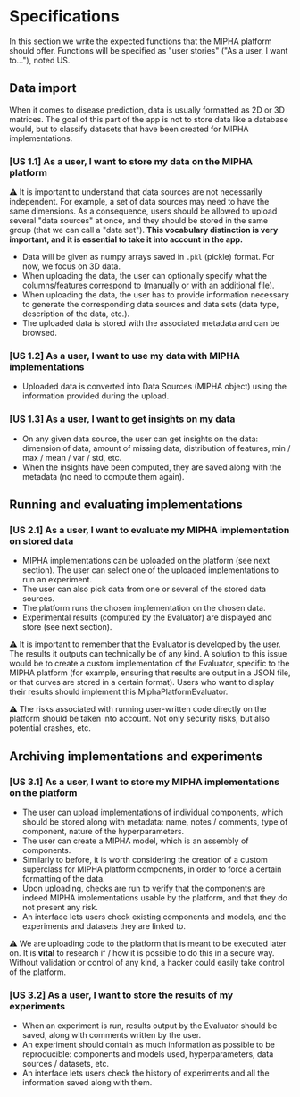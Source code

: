 # Specifications

In this section we write the expected functions that the MIPHA platform should offer.
Functions will be specified as "user stories" ("As a user, I want to..."), noted US.

## Data import

When it comes to disease prediction, data is usually formatted as 2D or 3D matrices. The goal of this part of the app is
not to store data like a database would, but to classify datasets that have been created for MIPHA implementations.

### [US 1.1] As a user, I want to store my data on the MIPHA platform

⚠️ It is important to understand that data sources are not necessarily independent. For example, a set of data sources
may need to have the same dimensions. As a consequence, users should be allowed to upload several "data sources" at
once, and they should be stored in the same group (that we can call a "data set"). **This vocabulary distinction is very
important, and it is essential to take it into account in the app.**

- Data will be given as numpy arrays saved in `.pkl` (pickle) format. For now, we focus on 3D data.
- When uploading the data, the user can optionally specify what the columns/features correspond to (manually or with an
  additional file).
- When uploading the data, the user has to provide information necessary to generate the corresponding data sources and
  data sets (data type, description of the data, etc.).
- The uploaded data is stored with the associated metadata and can be browsed.

### [US 1.2] As a user, I want to use my data with MIPHA implementations

- Uploaded data is converted into Data Sources (MIPHA object) using the information provided during the upload.

### [US 1.3] As a user, I want to get insights on my data

- On any given data source, the user can get insights on the data: dimension of data, amount of missing data,
  distribution of features, min / max / mean / var / std, etc.
- When the insights have been computed, they are saved along with the metadata (no need to compute them again).

## Running and evaluating implementations

### [US 2.1] As a user, I want to evaluate my MIPHA implementation on stored data

- MIPHA implementations can be uploaded on the platform (see next section). The user can select one of the uploaded
  implementations to run an experiment.
- The user can also pick data from one or several of the stored data sources.
- The platform runs the chosen implementation on the chosen data.
- Experimental results (computed by the Evaluator) are displayed and store (see next section).

⚠️ It is important to remember that the Evaluator is developed by the user. The results it outputs can technically be of
any kind. A solution to this issue would be to create a custom implementation of the Evaluator, specific to the MIPHA
platform (for example, ensuring that results are output in a JSON file, or that curves are stored in a certain format).
Users who want to display their results should implement this MiphaPlatformEvaluator.

⚠️ The risks associated with running user-written code directly on the platform should be taken into account. Not only
security risks, but also potential crashes, etc.

## Archiving implementations and experiments

### [US 3.1] As a user, I want to store my MIPHA implementations on the platform

- The user can upload implementations of individual components, which should be stored along with metadata: name,
  notes / comments, type of component, nature of the hyperparameters.
- The user can create a MIPHA model, which is an assembly of components.
- Similarly to before, it is worth considering the creation of a custom superclass for MIPHA platform components, in
  order to force a certain formatting of the data.
- Upon uploading, checks are run to verify that the components are indeed MIPHA implementations usable by the platform,
  and that they do not present any risk.
- An interface lets users check existing components and models, and the experiments and datasets they are linked to.

⚠️ We are uploading code to the platform that is meant to be executed later on. It is **vital** to research if / how it
is possible to do this in a secure way. Without validation or control of any kind, a hacker could easily take control of
the platform.

### [US 3.2] As a user, I want to store the results of my experiments

- When an experiment is run, results output by the Evaluator should be saved, along with comments written by the user.
- An experiment should contain as much information as possible to be reproducible: components and models used,
  hyperparameters, data sources / datasets, etc.
- An interface lets users check the history of experiments and all the information saved along with them.
